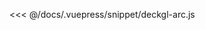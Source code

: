 <ClientOnly>
  <common-code-view name="deckgl-arc" :is-code-view="false"/>
</ClientOnly>

<<< @/docs/.vuepress/snippet/deckgl-arc.js
